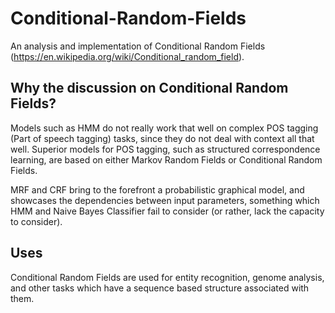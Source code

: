 # Conditional-Random-Fields
An analysis and implementation of Conditional Random Fields (https://en.wikipedia.org/wiki/Conditional_random_field).


## Why the discussion on Conditional Random Fields?

Models such as HMM do not really work that well on complex POS tagging (Part of speech tagging) tasks, since they do not deal with context all that well. Superior models for POS tagging, such as structured correspondence learning, are based on either Markov Random Fields or Conditional Random Fields.

MRF and CRF bring to the forefront a probabilistic graphical model, and showcases the dependencies between input parameters, something which HMM and Naive Bayes Classifier fail to consider (or rather, lack the capacity to consider).


## Uses

Conditional Random Fields are used for entity recognition, genome analysis, and other tasks which have a sequence based structure associated with them.
